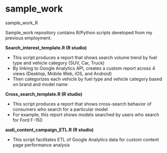 # sample_work
sample_work_R

Sample_work repository contains R/Python scripts developed from my previous employment.

**Search_interest_template.R (R studio)**
- This script produces a report that shows search volume trend by fuel type and vehicle category (SUV, Car, Truck)<br>
- By linking to Google Analytics API, creates a custom report across 4 views (Desktop, Mobile Web, iOS, and Android)
- Then categorizes each vehicle by fuel type and vehicle category based on brand and model name

**Cross_search_template.R (R studio)**
- This script produces a report that shows cross-search behavior of consumers who search for a particular model
- For example, this report shows models searched by users who search for Ford F-150

**audi_content_campaign_ETL.R (R studio)**
- This script facilitates ETL of Google Analytics data for custom content page performance analysis
